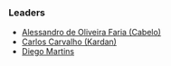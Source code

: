 ### Leaders

* [Alessandro de Oliveira Faria (Cabelo)](mailto:alessandro.faria@owasp.org)
* [Carlos Carvalho (Kardan)](mailto:carlos.carvalho@owasp.org)
* [Diego Martins](mailto:diego.martins@owasp.org)




